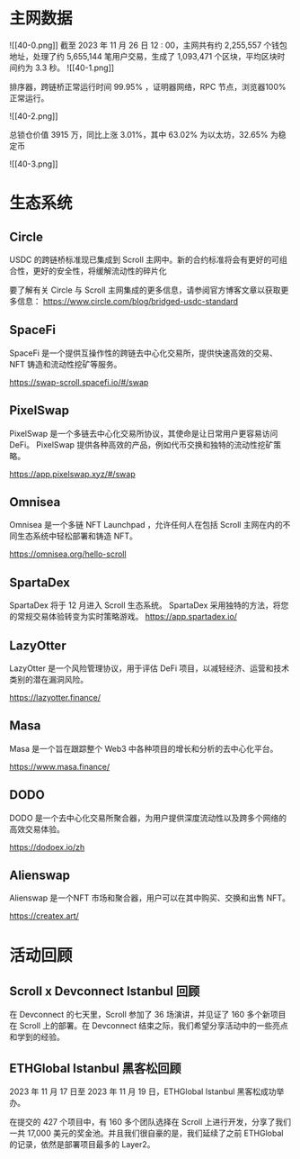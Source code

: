 
# 主网数据

![[40-0.png]]
截至 2023 年 11 月 26 日 12 : 00，主网共有约  2,255,557 个钱包地址，处理了约  5,655,144 笔用户交易，生成了 1,093,471 个区块，平均区块时间约为 3.3 秒。
![[40-1.png]]

排序器，跨链桥正常运行时间 99.95% ，证明器网络，RPC 节点，浏览器100% 正常运行。

![[40-2.png]]

总锁仓价值 3915 万，同比上涨 3.01%，其中 63.02% 为以太坊，32.65% 为稳定币

![[40-3.png]]

# 生态系统
## Circle

USDC 的跨链桥标准现已集成到 Scroll 主网中。新的合约标准将会有更好的可组合性，更好的安全性，将缓解流动性的碎片化

要了解有关 Circle 与 Scroll 主网集成的更多信息，请参阅官方博客文章以获取更多信息：
https://www.circle.com/blog/bridged-usdc-standard

## SpaceFi

SpaceFi 是一个提供互操作性的跨链去中心化交易所，提供快速高效的交易、NFT 铸造和流动性挖矿等服务。

https://swap-scroll.spacefi.io/#/swap

## PixelSwap

PixelSwap 是一个多链去中心化交易所协议，其使命是让日常用户更容易访问 DeFi。 PixelSwap 提供各种高效的产品，例如代币交换和独特的流动性挖矿策略。

https://app.pixelswap.xyz/#/swap

## Omnisea
Omnisea 是一个多链 NFT Launchpad ，允许任何人在包括 Scroll 主网在内的不同生态系统中轻松部署和铸造 NFT。

https://omnisea.org/hello-scroll

## SpartaDex

SpartaDex 将于 12 月进入 Scroll 生态系统。 SpartaDex 采用独特的方法，将您的常规交易体验转变为实时策略游戏。
https://app.spartadex.io/

## LazyOtter

LazyOtter 是一个风险管理协议，用于评估 DeFi 项目，以减轻经济、运营和技术类别的潜在漏洞风险。

https://lazyotter.finance/

## Masa

Masa 是一个旨在跟踪整个 Web3 中各种项目的增长和分析的去中心化平台。

https://www.masa.finance/

## DODO

DODO 是一个去中心化交易所聚合器，为用户提供深度流动性以及跨多个网络的高效交易体验。

https://dodoex.io/zh

## Alienswap

Alienswap 是一个NFT 市场和聚合器，用户可以在其中购买、交换和出售 NFT。 

https://createx.art/


# 活动回顾

## Scroll x Devconnect Istanbul 回顾

在 Devconnect 的七天里，Scroll 参加了 36 场演讲，并见证了 160 多个新项目在 Scroll 上的部署。在 Devconnect 结束之际，我们希望分享活动中的一些亮点和学到的经验。


## ETHGlobal Istanbul 黑客松回顾

2023 年 11 月 17 日至 2023 年 11 月 19 日，ETHGlobal Istanbul 黑客松成功举办。

在提交的 427 个项目中，有 160 多个团队选择在 Scroll 上进行开发，分享了我们一共 17,000 美元的奖金池。并且我们很自豪的是，我们延续了之前 ETHGlobal 的记录，依然是部署项目最多的 Layer2。

